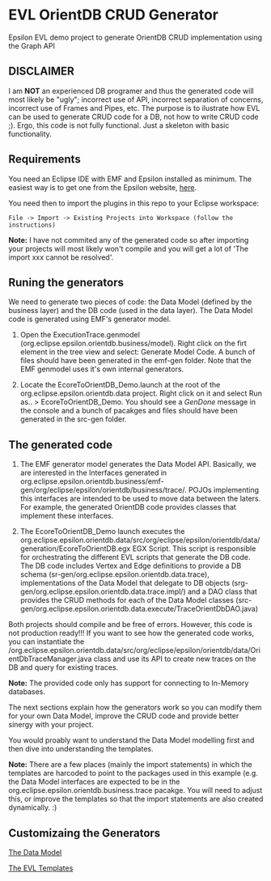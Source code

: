 # EVL OrientDB CRUD Generator

Epsilon EVL demo project to generate OrientDB CRUD implementation using the Graph API

##  DISCLAIMER

I am **NOT** an experienced DB programer and thus the generated code will most likely be "ugly"; incorrect use of API, incorrect separation of concerns, incorrect use of Frames and Pipes, etc. The purpose is to ilustrate how EVL can be used to generate CRUD code for a DB, not how to write CRUD code ;). Ergo, this code is not fully functional. Just a skeleton with basic functionality.

## Requirements

You need an Eclipse IDE with EMF and Epsilon installed as minimum. The easiest way is to get one from the Epsilon website, [here](https://eclipse.org/epsilon/download/).

You need then to import the plugins in this repo to your Eclipse workspace:
  
    File -> Import -> Existing Projects into Workspace (follow the instructions)
    
**Note:** I have not commited any of the generated code so after importing your projects will most likely won't compile and you will get a lot of 'The import xxx cannot be resolved'.


## Runing the generators

We need to generate two pieces of code: the Data Model (defined by the business layer) and the DB code (used in the data layer). The Data Model code is generated using EMF's generator model. 

1. Open the ExecutionTrace.genmodel (org.eclipse.epsilon.orientdb.business/model). Right click on the firt element in the tree view and select: Generate Model Code. A bunch of files should have been generated in the emf-gen folder. Note that the EMF genmodel uses it's own internal generators. 

2. Locate the EcoreToOrientDB_Demo.launch at the root of the org.eclipse.epsilon.orientdb.data project. Right click on it and select Run as.. > EcoreToOrientDB_Demo. You should see a *GenDone* message in the console and a bunch of pacakges and files should have been generated in the src-gen folder.

## The generated code

1. The EMF generator model generates the Data Model API. Basically, we are interested in the Interfaces generated in org.eclipse.epsilon.orientdb.business/emf-gen/org/eclipse/epsilon/orientdb/business/trace/. POJOs implementing this interfaces are intended to be used to move data between the laters. For example, the generated OrientDB code provides classes that implement these interfaces.

2. The EcoreToOrientDB_Demo launch executes the org.eclipse.epsilon.orientdb.data/src/org/eclipse/epsilon/orientdb/data/generation/EcoreToOrientDB.egx EGX Script. This script is responsible for orchestrating the different EVL scripts that generate the DB code. The DB code includes Vertex and Edge definitions to provide a DB schema (sr-gen/org.eclipse.epsilon.orientdb.data.trace), implementations of the Data Model that delegate to DB objects (srg-gen/org.eclipse.epsilon.orientdb.data.trace.impl/) and a DAO class that provides the CRUD methods for each of the Data Model classes (src-gen/org.eclipse.epsilon.orientdb.data.execute/TraceOrientDbDAO.java)

Both projects should compile and be free of errors. However, this code is not production ready!!! If you want to see how the generated code works, you can instantiate the /org.eclipse.epsilon.orientdb.data/src/org/eclipse/epsilon/orientdb/data/OrientDbTraceManager.java class and use its API to create new traces on the DB and query for existing traces.

**Note:** The provided code only has support for connecting to In-Memory databases.

The next sections explain how the generators work so you can modify them for your own Data Model, improve the CRUD code and provide better sinergy with your project. 

You would proably want to understand the Data Model modelling first and then dive into understanding the templates. 

**Note:** There are a few places (mainly the import statements) in which the templates are harcoded to point to the packages used in this example (e.g. the Data Model interfaces are expected to be in the org.eclipse.epsilon.orientdb.business.trace pacakge. You will need to adjust this, or improve the templates so that the import statements are also created dynamically. :)

## Customizaing the Generators

[The Data Model](data_model.md)

[The EVL Templates](data_model.md)


